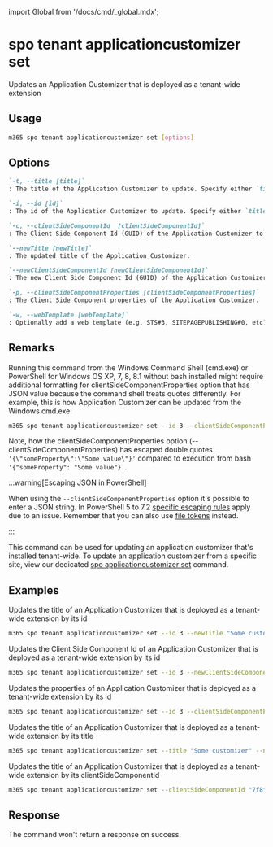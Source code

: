 <!-- DISCLAIMER: All secrets, passwords, and sensitive values in this document are examples only and not real credentials. -->
import Global from '/docs/cmd/_global.mdx';

# spo tenant applicationcustomizer set

Updates an Application Customizer that is deployed as a tenant-wide extension

## Usage

```sh
m365 spo tenant applicationcustomizer set [options]
```

## Options

```md definition-list
`-t, --title [title]`
: The title of the Application Customizer to update. Specify either `title`, `id` or `clientSideComponentId`.

`-i, --id [id]`
: The id of the Application Customizer to update. Specify either `title`, `id` or `clientSideComponentId`.

`-c, --clientSideComponentId  [clientSideComponentId]`
: The Client Side Component Id (GUID) of the Application Customizer to update. Specify either `title`, `id` or `clientSideComponentId`.

`--newTitle [newTitle]`
: The updated title of the Application Customizer.

`--newClientSideComponentId [newClientSideComponentId]`
: The new Client Side Component Id (GUID) of the Application Customizer.

`-p, --clientSideComponentProperties [clientSideComponentProperties]`
: The Client Side Component properties of the Application Customizer.

`-w, --webTemplate [webTemplate]`
: Optionally add a web template (e.g. STS#3, SITEPAGEPUBLISHING#0, etc) as a filter for what kind of sites the application customizer is registered on.
```

<Global />

## Remarks

Running this command from the Windows Command Shell (cmd.exe) or PowerShell for Windows OS XP, 7, 8, 8.1 without bash installed might require additional formatting for clientSideComponentProperties option that has JSON value because the command shell treats quotes differently. For example, this is how Application Customizer can be updated from the Windows cmd.exe:

```sh
m365 spo tenant applicationcustomizer set --id 3 --clientSideComponentProperties '{\"someProperty\":\"Some value\"}'
```

Note, how the clientSideComponentProperties option (--clientSideComponentProperties) has escaped double quotes `'{\"someProperty\":\"Some value\"}'` compared to execution from bash `'{"someProperty": "Some value"}'`.

:::warning[Escaping JSON in PowerShell]
    
When using the `--clientSideComponentProperties` option it's possible to enter a JSON string. In PowerShell 5 to 7.2 [specific escaping rules](./../../../user-guide/using-cli.mdx#escaping-double-quotes-in-powershell) apply due to an issue. Remember that you can also use [file tokens](./../../../user-guide/using-cli.mdx#EXAMPLE_SECRET_VALUE_PLACEHOLDER) instead.

:::

This command can be used for updating an application customizer that's installed tenant-wide. To update an application customizer from a specific site, view our dedicated [spo applicationcustomizer set](../applicationcustomizer/applicationcustomizer-set.mdx) command.

## Examples

Updates the title of an Application Customizer that is deployed as a tenant-wide extension by its id

```sh
m365 spo tenant applicationcustomizer set --id 3 --newTitle "Some customizer" 
```

Updates the Client Side Component Id of an Application Customizer that is deployed as a tenant-wide extension by its id

```sh
m365 spo tenant applicationcustomizer set --id 3 --newClientSideComponentId "b44a5182-9877-4029-baec-0181c70dacbc" 
```

Updates the properties of an Application Customizer that is deployed as a tenant-wide extension by its id

```sh
m365 spo tenant applicationcustomizer set --id 3 --clientSideComponentProperties '{ "someProperty": "Some value" }'
```

Updates the title of an Application Customizer that is deployed as a tenant-wide extension by its title

```sh
m365 spo tenant applicationcustomizer set --title "Some customizer" --newTitle "Updated customizer" 
```

Updates the title of an Application Customizer that is deployed as a tenant-wide extension by its clientSideComponentId

```sh
m365 spo tenant applicationcustomizer set --clientSideComponentId "7f8fd1f2-9d26-4a4a-a607-bf4622d7ec11" --newTitle "Some customizer" 
```

## Response

The command won't return a response on success.
